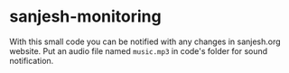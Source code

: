 # sanjesh-monitoring

With this small code you can be notified with any changes in sanjesh.org website.
Put an audio file named `music.mp3` in code's folder for sound notification.
